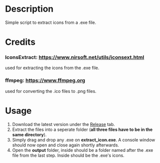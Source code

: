 # Description
Simple script to extract icons from a .exe file.


# Credits
### IconsExtract: https://www.nirsoft.net/utils/iconsext.html
used for extracting the icons from the .exe file.
### ffmpeg: https://www.ffmpeg.org
used for converting the .ico files to .png files.


# Usage
1. Download the latest version under the [Release](https://github.com/Qysher/IconExtractor/releases/tag/release) tab. 
2. Extract the files into a seperate folder (**all three files have to be in the same directory**).
3. Simply drag and drop any .exe on **extract_icon.exe**. A console window should now open and close again shortly afterwards.
4. Open the **output** folder, inside should be a folder named after the .exe file from the last step. Inside should be the .exe's icons.
